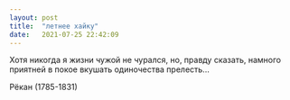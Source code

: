 ```yaml
---
layout: post
title:  "летнее хайку"
date:   2021-07-25 22:42:09
---
```


Хотя никогда
я жизни чужой не чурался,
но, правду сказать,
намного приятней в покое
вкушать одиночества прелесть...

Рёкан (1785-1831)
